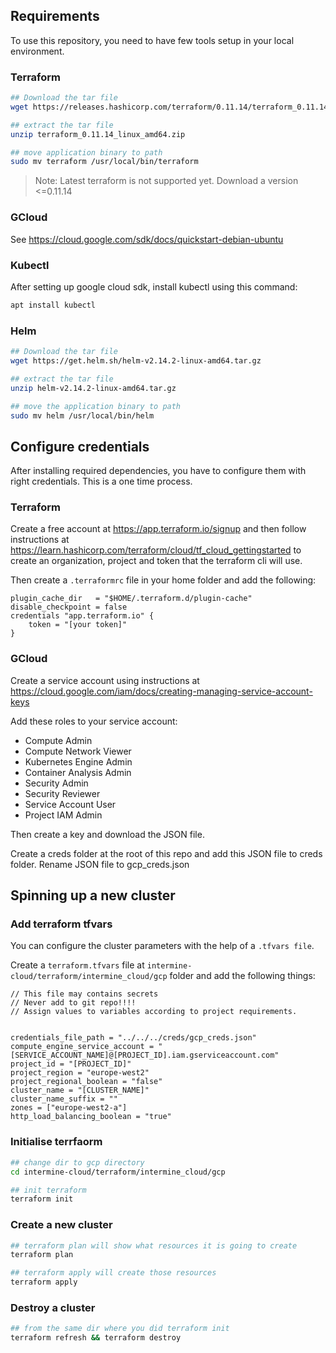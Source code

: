 ## Requirements

To use this repository, you need to have few tools setup in your local environment.

### Terraform
```bash
## Download the tar file
wget https://releases.hashicorp.com/terraform/0.11.14/terraform_0.11.14_linux_amd64.zip

## extract the tar file
unzip terraform_0.11.14_linux_amd64.zip

## move application binary to path
sudo mv terraform /usr/local/bin/terraform
```
> Note: Latest terraform is not supported yet. Download a version <=0.11.14

### GCloud

See https://cloud.google.com/sdk/docs/quickstart-debian-ubuntu


### Kubectl

After setting up google cloud sdk, install kubectl using this command:
```bash
apt install kubectl
```

### Helm

```bash
## Download the tar file
wget https://get.helm.sh/helm-v2.14.2-linux-amd64.tar.gz

## extract the tar file
unzip helm-v2.14.2-linux-amd64.tar.gz

## move the application binary to path
sudo mv helm /usr/local/bin/helm

```

## Configure credentials

After installing required dependencies, you have to configure them with right credentials. This is a one time process.

### Terraform

Create a free account at https://app.terraform.io/signup and then follow instructions at https://learn.hashicorp.com/terraform/cloud/tf_cloud_gettingstarted to create an organization, project and token that the terraform cli will use.

Then create a `.terraformrc` file in your home folder and add the following:
```
plugin_cache_dir   = "$HOME/.terraform.d/plugin-cache"
disable_checkpoint = false
credentials "app.terraform.io" {
    token = "[your token]"
}
```

### GCloud

Create a service account using instructions at https://cloud.google.com/iam/docs/creating-managing-service-account-keys

Add these roles to your service account:
 - Compute Admin
 - Compute Network Viewer
 - Kubernetes Engine Admin
 - Container Analysis Admin
 - Security Admin
 - Security Reviewer
 - Service Account User
 - Project IAM Admin

Then create a key and download the JSON file.

Create a creds folder at the root of this repo and add this JSON file to creds folder. Rename JSON file to gcp_creds.json

## Spinning up a new cluster

### Add terraform tfvars

You can configure the cluster parameters with the help of a `.tfvars file`.

Create a `terraform.tfvars` file at `intermine-cloud/terraform/intermine_cloud/gcp` folder and add the following things:
```
// This file may contains secrets
// Never add to git repo!!!!
// Assign values to variables according to project requirements.


credentials_file_path = "../../../creds/gcp_creds.json"
compute_engine_service_account = "[SERVICE_ACCOUNT_NAME]@[PROJECT_ID].iam.gserviceaccount.com"
project_id = "[PROJECT_ID]"
project_region = "europe-west2"
project_regional_boolean = "false"
cluster_name = "[CLUSTER_NAME]"
cluster_name_suffix = ""
zones = ["europe-west2-a"]
http_load_balancing_boolean = "true"

```
### Initialise terrfaorm

```bash
## change dir to gcp directory
cd intermine-cloud/terraform/intermine_cloud/gcp

## init terraform
terraform init
```

### Create a new cluster

```bash
## terraform plan will show what resources it is going to create
terraform plan

## terraform apply will create those resources
terraform apply
```

### Destroy a cluster

```bash
## from the same dir where you did terraform init
terraform refresh && terraform destroy
```

